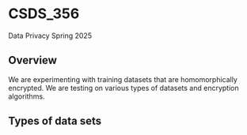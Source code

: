 # CSDS_356
Data Privacy Spring 2025

## Overview 
We are experimenting with training datasets that are homomorphically encrypted. We are testing on various types of datasets and encryption algorithms.

## Types of data sets
